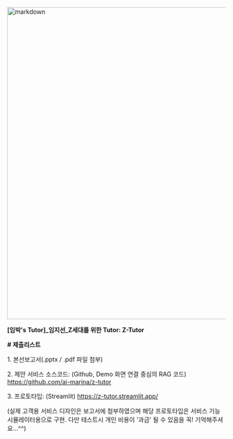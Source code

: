 <img width="1337" height="720" alt="markdown" src="https://github.com/user-attachments/assets/dc46d1ea-c308-4062-b4fb-98b1f65b5309" />


**[임박's Tutor]\_임지선\_Z세대를 위한 Tutor: Z-Tutor**

**# 제출리스트**

1\. 본선보고서(.pptx / .pdf 파일 첨부)

2\. 제안 서비스 소스코드: (Github, Demo 화면 연결 중심의 RAG 코드) https://github.com/ai-marina/z-tutor

3\. 프로토타입: (Streamlit) https://z-tutor.streamlit.app/

(실제 고객용 서비스 디자인은 보고서에 첨부하였으며 해당 프로토타입은 서비스 기능 시뮬레이터용으로 구현. 다만 테스트시 개인 비용이 '과금' 될 수 있음을 꼭! 기억해주셔요...^^)
